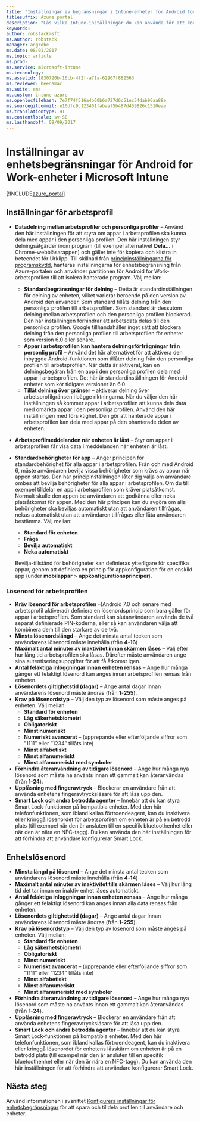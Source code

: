 ```yaml
---
title: "Inställningar av begränsningar i Intune-enheter för Android for Work"
titlesuffix: Azure portal
description: "Läs vilka Intune-inställningar du kan använda för att kontrollera enhetsinställningar och funktioner på Android for Work-enheter.”"
keywords: 
author: robstackmsft
ms.author: robstack
manager: angrobe
ms.date: 08/01/2017
ms.topic: article
ms.prod: 
ms.service: microsoft-intune
ms.technology: 
ms.assetid: 1830720b-16cb-4f2f-a71a-62967f882563
ms.reviewer: heenamac
ms.suite: ems
ms.custom: intune-azure
ms.openlocfilehash: 7e7f74f516a4b60b6a727d6c51ec54dab96aa88e
ms.sourcegitcommit: e10dfc9c123401fabaaf5b487d459826c1510eae
ms.translationtype: HT
ms.contentlocale: sv-SE
ms.lasthandoff: 09/09/2017
---
```

# <a name="android-for-work-device-restriction-settings-in-microsoft-intune"></a>Inställningar av enhetsbegränsningar för Android for Work-enheter i Microsoft Intune

[!INCLUDE[azure_portal](./includes/azure_portal.md)]

## <a name="work-profile-settings"></a>Inställningar för arbetsprofil
- **Datadelning mellan arbetsprofiler och personliga profiler** – Använd den här inställningen för att styra om appar i arbetsprofilen ska kunna dela med appar i den personliga profilen. Den här inställningen styr delningsåtgärder inom program (till exempel alternativet **Dela...** i Chrome-webbläsarappen) och gäller inte för kopiera och klistra in beteendet för Urklipp. Till skillnad från [principinställningarna för programskydd](https://docs.microsoft.com/intune-classic/deploy-use/protect-app-data-using-mobile-app-management-policies-with-microsoft-intune), hanteras inställningarna för enhetsbegränsning från Azure-portalen och använder partitionen för Android for Work-arbetsprofilen till att isolera hanterade program. Välj mellan:
    - **Standardbegränsningar för delning** – Detta är standardinställningen för delning av enheten, vilket varierar beroende på den version av Android den använder. Som standard tillåts delning från den personliga profilen till arbetsprofilen. Som standard är dessutom delning mellan arbetsprofilen och den personliga profilen blockerad. Den här inställningen förhindrar att arbetsdata delas till den personliga profilen. Google tillhandahåller inget sätt att blockera delning från den personliga profilen till arbetsprofilen för enheter som version 6.0 eller senare.   
    - **Appar i arbetsprofilen kan hantera delningsförfrågningar från personlig profil** – Använd det här alternativet för att aktivera den inbyggda Android-funktionen som tillåter delning från den personliga profilen till arbetsprofilen. När detta är aktiverat, kan en delningsbegäran från en app i den personliga profilen dela med appar i arbetsprofilen. Det här är standardinställningen för Android-enheter som kör tidigare versioner än 6.0.
    - **Tillåt delning över gränser** – aktiverar delning över arbetsprofilgränsen i bägge riktningarna. När du väljer den här inställningen så kommer appar i arbetsprofilen att kunna dela data med omärkta appar i den personliga profilen. Använd den här inställningen med försiktighet. Den gör att hanterade appar i arbetsprofilen kan dela med appar på den ohanterade delen av enheten.

-   **Arbetsprofilmeddelanden när enheten är låst** – Styr om appar i arbetsprofilen får visa data i meddelanden när enheten är låst.
-   **Standardbehörigheter för app** – Anger principen för standardbehörighet för alla appar i arbetsprofilen. Från och med Android 6, måste användaren bevilja vissa behörigheter som krävs av appar när appen startas. Den här principinställningen låter dig välja om användare ombes att bevilja behörigheter för alla appar i arbetsprofilen. Om du till exempel tilldelar en app i arbetsprofilen som kräver platsåtkomst. Normalt skulle den appen be användaren att godkänna eller neka platsåtkomst för appen. Med den här principen kan du avgöra om alla behörigheter ska beviljas automatiskt utan att användaren tillfrågas, nekas automatiskt utan att användaren tillfrågas eller låta användaren bestämma. Välj mellan:
    -   **Standard för enheten**
    -   **Fråga**
    -   **Bevilja automatiskt**
    -   **Neka automatiskt**

    Bevilja-tillstånd för behörigheter kan definieras ytterligare för specifika appar, genom att definiera en princip för appkonfiguration för en enskild app (under **mobilappar** > **appkonfigurationsprinciper**).

### <a name="work-profile-password"></a>Lösenord för arbetsprofilen
- **Kräv lösenord för arbetsprofilen** –(Android 7.0 och senare med arbetsprofil aktiverad) definiera en lösenordsprincip som bara gäller för appar i arbetsprofilen. Som standard kan slutanvändaren använda de två separat definierade PIN-koderna, eller så kan användaren välja att kombinera dem till den starkare av de två.
- **Minsta lösenordslängd** – Ange det minsta antal tecken som användarens lösenord måste innehålla (från **4**-**16**)
- **Maximalt antal minuter av inaktivitet innan skärmen låses** – Välj efter hur lång tid arbetsprofilen ska låsas. Därefter måste användaren ange sina autentiseringsuppgifter för att få åtkomst igen.
- **Antal felaktiga inloggningar innan enheten rensas** – Ange hur många gånger ett felaktigt lösenord kan anges innan arbetsprofilen rensas från enheten.
- **Lösenordets giltighetstid (dagar)** – Ange antal dagar innan användarens lösenord måste ändras (från **1**-**255**).
- **Krav på lösenordstyp** – Välj den typ av lösenord som måste anges på enheten. Välj mellan:
    - **Standard för enheten**
    - **Låg säkerhetsbiometri**
    - **Obligatoriskt**
    - **Minst numeriskt**
    - **Numeriskt avancerat** – (upprepande eller efterföljande siffror som ”1111” eller ”1234” tillåts inte)
    - **Minst alfabetiskt**
    - **Minst alfanumeriskt**
    - **Minst alfanumeriskt med symboler**
- **Förhindra återanvändning av tidigare lösenord** – Ange hur många nya lösenord som måste ha använts innan ett gammalt kan återanvändas (från **1**-**24**).
- **Upplåsning med fingeravtryck** – Blockerar en användare från att använda enhetens fingeravtrycksläsare för att låsa upp den.
- **Smart Lock och andra betrodda agenter** – Innebär att du kan styra Smart Lock-funktionen på kompatibla enheter. Med den här telefonfunktionen, som ibland kallas förtroendeagent, kan du inaktivera eller kringgå lösenordet för arbetsprofilen om enheten är på en betrodd plats (till exempel när den är ansluten till en specifik bluetoothenhet eller när den är nära en NFC-tagg). Du kan använda den här inställningen för att förhindra att användare konfigurerar Smart Lock.

## <a name="device-password"></a>Enhetslösenord

- **Minsta längd på lösenord** – Ange det minsta antal tecken som användarens lösenord måste innehålla (från **4**-**14**)
- **Maximalt antal minuter av inaktivitet tills skärmen låses** – Välj hur lång tid det tar innan en inaktiv enhet låses automatiskt.
- **Antal felaktiga inloggningar innan enheten rensas** – Ange hur många gånger ett felaktigt lösenord kan anges innan alla data rensas från enheten.
- **Lösenordets giltighetstid (dagar)** – Ange antal dagar innan användarens lösenord måste ändras (från **1**-**255**).
- **Krav på lösenordstyp** – Välj den typ av lösenord som måste anges på enheten. Välj mellan:
    - **Standard för enheten**
    - **Låg säkerhetsbiometri**
    - **Obligatoriskt**
    - **Minst numeriskt**
    - **Numeriskt avancerat** – (upprepande eller efterföljande siffror som ”1111” eller ”1234” tillåts inte)
    - **Minst alfabetiskt**
    - **Minst alfanumeriskt**
    - **Minst alfanumeriskt med symboler**
- **Förhindra återanvändning av tidigare lösenord** – Ange hur många nya lösenord som måste ha använts innan ett gammalt kan återanvändas (från **1**-**24**).
- **Upplåsning med fingeravtryck** – Blockerar en användare från att använda enhetens fingeravtrycksläsare för att låsa upp den.
- **Smart Lock och andra betrodda agenter** – Innebär att du kan styra Smart Lock-funktionen på kompatibla enheter. Med den här telefonfunktionen, som ibland kallas förtroendeagent, kan du inaktivera eller kringgå lösenordet för enhetens låsskärm om enheten är på en betrodd plats (till exempel när den är ansluten till en specifik bluetoothenhet eller när den är nära en NFC-tagg). Du kan använda den här inställningen för att förhindra att användare konfigurerar Smart Lock.

## <a name="next-steps"></a>Nästa steg

Använd informationen i avsnittet [Konfigurera inställningar för enhetsbegränsningar](device-restrictions-configure.md) för att spara och tilldela profilen till användare och enheter.
